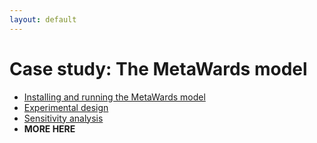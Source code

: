```yaml
---
layout: default
---
```


# Case study: The MetaWards model

- [Installing and running the MetaWards model](run_metawards.md)
- [Experimental design](metawards_design.md)
- [Sensitivity analysis](metawards_sa.md)
- **MORE HERE**


